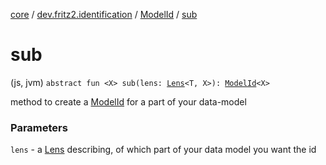 [core](../../index.md) / [dev.fritz2.identification](../index.md) / [ModelId](index.md) / [sub](./sub.md)

# sub

(js, jvm) `abstract fun <X> sub(lens: `[`Lens`](../../dev.fritz2.lenses/-lens/index.md)`<T, X>): `[`ModelId`](index.md)`<X>`

method to create a [ModelId](index.md#dev.fritz2.identification.ModelId) for a part of your data-model

### Parameters

`lens` - a [Lens](../../dev.fritz2.lenses/-lens/index.md#dev.fritz2.lenses.Lens) describing, of which part of your data model you want the id